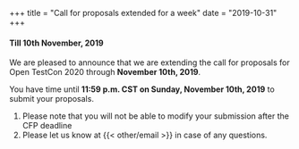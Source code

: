 +++
title = "Call for proposals extended for a week"
date = "2019-10-31"
+++

#### Till 10th November, 2019

<!--more-->

We are pleased to announce that we are extending the call for proposals for Open TestCon 2020 through **November 10th, 2019**.

You have time until **11:59 p.m. CST on Sunday, November 10th, 2019** to submit your proposals.

1. Please note that you will not be able to modify your submission after the CFP deadline
2. Please let us know at {{< other/email >}} in case of any questions.
